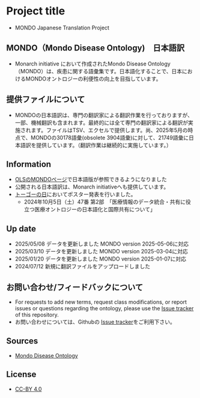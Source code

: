 # Project title
- MONDO Japanese Translation Project
  
## MONDO（Mondo Disease Ontology)　日本語訳
- Monarch initiative において作成されたMondo Disease Ontology（MONDO）は、疾患に関する語彙集です。日本語化することで、日本におけるMONDOオントロジーの利便性の向上を目指しています。

## 提供ファイルについて
- MONDOの日本語訳は、専門の翻訳家による翻訳作業を行っておりますが、一部、機械翻訳も含まれます。最終的には全て専門の翻訳家による翻訳が実施されます。ファイルはTSV、エクセルで提供します。尚、2025年5月の時点で、MONDOの30178語彙(obsolete 3904語彙)に対して、21749語彙に日本語訳を提供しています。（翻訳作業は継続的に実施しています。）

## Information
- [OLSのMONDOページ](https://www.ebi.ac.uk/ols4/ontologies/mondo?lang=jp)で日本語版が参照できるようになりました
- 公開される日本語訳は、Monarch initiativeへも提供しています。
- [トーゴーの日](https://biosciencedbc.jp/event/symposium/togo2024/)においてポスター発表を行いました。
  - 2024年10月5日（土）47番 第2部　「医療情報のデータ統合・共有に役立つ医療オントロジーの日本語化と国際共有について」


## Up date
- 2025/05/08 データを更新しました MONDO version 2025-05-06に対応
- 2025/03/10 データを更新しました MONDO version 2025-03-04に対応
- 2025/01/20 データを更新しました MONDO version 2025-01-07に対応
- 2024/07/12 新規に翻訳ファイルをアップロードしました


## お問い合わせ/フィードバックについて
- For requests to add new terms, request class modifications, or report issues or questions regarding the ontology, please use the [Issue tracker](https://github.com/dbcls//mondo-japanese/issues) of this repository.
- お問い合わせについては、Githubの [Issue tracker](https://github.com/dbcls//mondo-japanese/issues)をご利用下さい。

## Sources
- [Mondo Disease Ontology](https://mondo.monarchinitiative.org/)

## License
- [CC-BY 4.0](https://creativecommons.org/licenses/by/4.0/)
